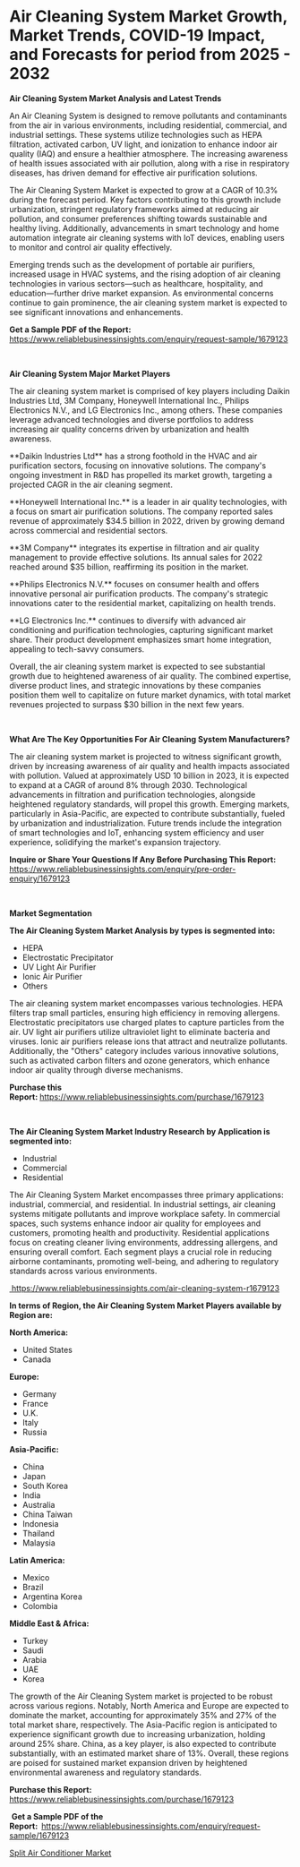 <p><h1>Air Cleaning System Market Growth, Market Trends, COVID-19 Impact, and Forecasts for period from 2025 - 2032</h1></p><p><strong>Air Cleaning System Market Analysis and Latest Trends</strong></p>
<p><p>An Air Cleaning System is designed to remove pollutants and contaminants from the air in various environments, including residential, commercial, and industrial settings. These systems utilize technologies such as HEPA filtration, activated carbon, UV light, and ionization to enhance indoor air quality (IAQ) and ensure a healthier atmosphere. The increasing awareness of health issues associated with air pollution, along with a rise in respiratory diseases, has driven demand for effective air purification solutions.</p><p>The Air Cleaning System Market is expected to grow at a CAGR of 10.3% during the forecast period. Key factors contributing to this growth include urbanization, stringent regulatory frameworks aimed at reducing air pollution, and consumer preferences shifting towards sustainable and healthy living. Additionally, advancements in smart technology and home automation integrate air cleaning systems with IoT devices, enabling users to monitor and control air quality effectively.</p><p>Emerging trends such as the development of portable air purifiers, increased usage in HVAC systems, and the rising adoption of air cleaning technologies in various sectors—such as healthcare, hospitality, and education—further drive market expansion. As environmental concerns continue to gain prominence, the air cleaning system market is expected to see significant innovations and enhancements.</p></p>
<p><strong>Get a Sample PDF of the Report:&nbsp;</strong> <a href="https://www.reliablebusinessinsights.com/enquiry/request-sample/1679123?utm_campaign=3350&utm_medium=2&utm_source=Github&utm_content=ia&utm_term=24032025&utm_id=air-cleaning-system">https://www.reliablebusinessinsights.com/enquiry/request-sample/1679123</a></p>
<p>&nbsp;</p>
<p><strong>Air Cleaning System Major Market Players</strong></p>
<p><p>The air cleaning system market is comprised of key players including Daikin Industries Ltd, 3M Company, Honeywell International Inc., Philips Electronics N.V., and LG Electronics Inc., among others. These companies leverage advanced technologies and diverse portfolios to address increasing air quality concerns driven by urbanization and health awareness.</p><p>**Daikin Industries Ltd** has a strong foothold in the HVAC and air purification sectors, focusing on innovative solutions. The company's ongoing investment in R&D has propelled its market growth, targeting a projected CAGR in the air cleaning segment.</p><p>**Honeywell International Inc.** is a leader in air quality technologies, with a focus on smart air purification solutions. The company reported sales revenue of approximately $34.5 billion in 2022, driven by growing demand across commercial and residential sectors.</p><p>**3M Company** integrates its expertise in filtration and air quality management to provide effective solutions. Its annual sales for 2022 reached around $35 billion, reaffirming its position in the market.</p><p>**Philips Electronics N.V.** focuses on consumer health and offers innovative personal air purification products. The company's strategic innovations cater to the residential market, capitalizing on health trends.</p><p>**LG Electronics Inc.** continues to diversify with advanced air conditioning and purification technologies, capturing significant market share. Their product development emphasizes smart home integration, appealing to tech-savvy consumers.</p><p>Overall, the air cleaning system market is expected to see substantial growth due to heightened awareness of air quality. The combined expertise, diverse product lines, and strategic innovations by these companies position them well to capitalize on future market dynamics, with total market revenues projected to surpass $30 billion in the next few years.</p></p>
<p>&nbsp;</p>
<p><strong>What Are The Key Opportunities For Air Cleaning System Manufacturers?</strong></p>
<p><p>The air cleaning system market is projected to witness significant growth, driven by increasing awareness of air quality and health impacts associated with pollution. Valued at approximately USD 10 billion in 2023, it is expected to expand at a CAGR of around 8% through 2030. Technological advancements in filtration and purification technologies, alongside heightened regulatory standards, will propel this growth. Emerging markets, particularly in Asia-Pacific, are expected to contribute substantially, fueled by urbanization and industrialization. Future trends include the integration of smart technologies and IoT, enhancing system efficiency and user experience, solidifying the market's expansion trajectory.</p></p>
<p><strong>Inquire or Share Your Questions If Any Before Purchasing This Report:</strong> <a href="https://www.reliablebusinessinsights.com/enquiry/pre-order-enquiry/1679123?utm_campaign=3350&utm_medium=2&utm_source=Github&utm_content=ia&utm_term=24032025&utm_id=air-cleaning-system">https://www.reliablebusinessinsights.com/enquiry/pre-order-enquiry/1679123</a></p>
<p>&nbsp;</p>
<p><strong>Market Segmentation</strong></p>
<p><strong>The Air Cleaning System Market Analysis by types is segmented into:</strong></p>
<p><ul><li>HEPA</li><li>Electrostatic Precipitator</li><li>UV Light Air Purifier</li><li>Ionic Air Purifier</li><li>Others</li></ul></p>
<p><p>The air cleaning system market encompasses various technologies. HEPA filters trap small particles, ensuring high efficiency in removing allergens. Electrostatic precipitators use charged plates to capture particles from the air. UV light air purifiers utilize ultraviolet light to eliminate bacteria and viruses. Ionic air purifiers release ions that attract and neutralize pollutants. Additionally, the "Others" category includes various innovative solutions, such as activated carbon filters and ozone generators, which enhance indoor air quality through diverse mechanisms.</p></p>
<p><strong>Purchase this Report:&nbsp;</strong><a href="https://www.reliablebusinessinsights.com/purchase/1679123?utm_campaign=3350&utm_medium=2&utm_source=Github&utm_content=ia&utm_term=24032025&utm_id=air-cleaning-system">https://www.reliablebusinessinsights.com/purchase/1679123</a></p>
<p>&nbsp;</p>
<p><strong>The Air Cleaning System Market Industry Research by Application is segmented into:</strong></p>
<p><ul><li>Industrial</li><li>Commercial</li><li>Residential</li></ul></p>
<p><p>The Air Cleaning System Market encompasses three primary applications: industrial, commercial, and residential. In industrial settings, air cleaning systems mitigate pollutants and improve workplace safety. In commercial spaces, such systems enhance indoor air quality for employees and customers, promoting health and productivity. Residential applications focus on creating cleaner living environments, addressing allergens, and ensuring overall comfort. Each segment plays a crucial role in reducing airborne contaminants, promoting well-being, and adhering to regulatory standards across various environments.</p></p>
<p><a href="https://www.reliablebusinessinsights.com/air-cleaning-system-r1679123?utm_campaign=3350&utm_medium=2&utm_source=Github&utm_content=ia&utm_term=24032025&utm_id=air-cleaning-system">&nbsp;https://www.reliablebusinessinsights.com/air-cleaning-system-r1679123</a></p>
<p><strong>In terms of Region, the Air Cleaning System Market Players available by Region are:</strong></p>
<p>
    <p> <strong> North America: </strong>
        <ul>
            <li>United States</li>
            <li>Canada</li>
        </ul>
        </p> 
    <p> <strong> Europe: </strong>
        <ul>
            <li>Germany</li>
            <li>France</li>
            <li>U.K.</li>
            <li>Italy</li>
            <li>Russia</li>
        </ul>
        </p> 
    <p> <strong> Asia-Pacific: </strong>
        <ul>
            <li>China</li>
            <li>Japan</li>
            <li>South Korea</li>
            <li>India</li>
            <li>Australia</li>
            <li>China Taiwan</li>
            <li>Indonesia</li>
            <li>Thailand</li>
            <li>Malaysia</li>
        </ul>
        </p> 
    <p> <strong> Latin America: </strong>
        <ul>
            <li>Mexico</li>
            <li>Brazil</li>
            <li>Argentina Korea</li>
            <li>Colombia</li>
        </ul>
        </p> 
    <p> <strong> Middle East & Africa: </strong>
        <ul>
            <li>Turkey</li>
            <li>Saudi</li>
            <li>Arabia</li>
            <li>UAE</li>
            <li>Korea</li>
        </ul>
    </p>
    </p>
<p><p>The growth of the Air Cleaning System market is projected to be robust across various regions. Notably, North America and Europe are expected to dominate the market, accounting for approximately 35% and 27% of the total market share, respectively. The Asia-Pacific region is anticipated to experience significant growth due to increasing urbanization, holding around 25% share. China, as a key player, is also expected to contribute substantially, with an estimated market share of 13%. Overall, these regions are poised for sustained market expansion driven by heightened environmental awareness and regulatory standards.</p></p>
<p><strong>Purchase this Report: </strong><a href="https://www.reliablebusinessinsights.com/purchase/1679123?utm_campaign=3350&utm_medium=2&utm_source=Github&utm_content=ia&utm_term=24032025&utm_id=air-cleaning-system">https://www.reliablebusinessinsights.com/purchase/1679123</a></p>
<p>&nbsp;<strong>Get a Sample PDF of the Report:&nbsp;&nbsp;</strong><a href="https://www.reliablebusinessinsights.com/enquiry/request-sample/1679123?utm_campaign=3350&utm_medium=2&utm_source=Github&utm_content=ia&utm_term=24032025&utm_id=air-cleaning-system">https://www.reliablebusinessinsights.com/enquiry/request-sample/1679123</a></p>
<p><strong></strong></p>
<p><p><a href="https://github.com/sharphadan/Market-Research-Report-List-1/blob/main/split-air-conditioner-market.md?utm_campaign=3350&utm_medium=2&utm_source=Github&utm_content=ia&utm_term=24032025&utm_id=air-cleaning-system">Split Air Conditioner Market</a></p></p>